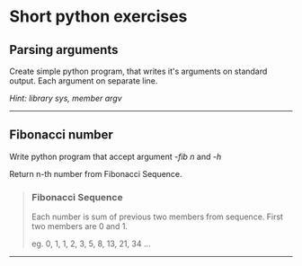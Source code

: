 # Short python exercises

## Parsing arguments
Create simple python program, that writes it's arguments on standard output. Each argument on separate line.

_Hint: library sys, member argv_ 

---

## Fibonacci number
Write python program that accept argument *-fib n* and *-h*

Return n-th number from Fibonacci Sequence.

> ### Fibonacci Sequence
> Each number is sum of previous two members from sequence.
> First two members are 0 and 1.
>
>eg. 0, 1, 1, 2, 3, 5, 8, 13, 21, 34 ...

---
